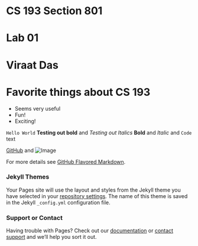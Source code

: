 # CS 193 Section 801
# Lab 01
# Viraat Das

# Favorite things about CS 193
- Seems very useful 
- Fun! 
- Exciting! 




`Hello World`
**Testing out bold** and _Testing out Italics_
**Bold** and _Italic_ and `Code` text

[GitHub](github.com/viraatdas) and ![Image](src)


For more details see [GitHub Flavored Markdown](https://guides.github.com/features/mastering-markdown/).

### Jekyll Themes

Your Pages site will use the layout and styles from the Jekyll theme you have selected in your [repository settings](https://github.com/kalutes/CS193_Fall18_Lab1/settings). The name of this theme is saved in the Jekyll `_config.yml` configuration file.

### Support or Contact

Having trouble with Pages? Check out our [documentation](https://help.github.com/categories/github-pages-basics/) or [contact support](https://github.com/contact) and we’ll help you sort it out.
